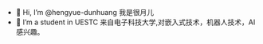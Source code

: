 - 👋 Hi, I’m @hengyue-dunhuang   我是很月儿
- 👀 I’m a student in UESTC      来自电子科技大学,对嵌入式技术，机器人技术，AI感兴趣。




